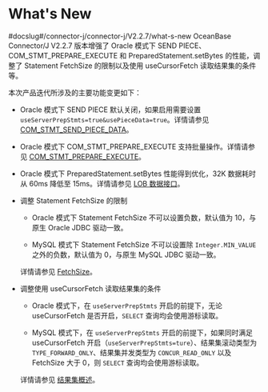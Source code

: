 # What's New 

#docslug#/connector-j/connector-j/V2.2.7/what-s-new
OceanBase Connector/J V2.2.7 版本增强了 Oracle 模式下 SEND PIECE、 COM_STMT_PREPARE_EXECUTE 和 PreparedStatement.setBytes 的性能，调整了 Statement FetchSize 的限制以及使用 useCursorFetch 读取结果集的条件等。

本次产品迭代所涉及的主要功能变更如下：

* Oracle 模式下 SEND PIECE 默认关闭，如果启用需要设置 `useServerPrepStmts=true&usePieceData=true`。详情请参见 [COM_STMT_SEND_PIECE_DATA](4.features-specific-to-oracle-mode/1.binary-protocol/2.send-piece-function.md)。
  

* Oracle 模式下 COM_STMT_PREPARE_EXECUTE 支持批量操作。详情请参见 [COM_STMT_PREPARE_EXECUTE](4.features-specific-to-oracle-mode/1.binary-protocol/1.com_stmt_prepare_execute-protocol.md)。
 

* Oracle 模式下 PreparedStatement.setBytes 性能得到优化，32K 数据耗时从 60ms 降低至 15ms。详情请参见 [LOB 数据接口](3.user-guide/7.use-lob/2.lob-data-interface.md)。



* 调整 Statement FetchSize 的限制

  * Oracle 模式下 Statement FetchSize 不可以设置负数，默认值为 10，与原生 Oracle JDBC 驱动一致。

  * MySQL 模式下 Statement FetchSize 不可以设置除 `Integer.MIN_VALUE` 之外的负数，默认值为 0，与原生 MySQL JDBC 驱动一致。

  详情请参见 [FetchSize](3.user-guide/9.result-set/3.fetch-size.md)。
  

* 调整使用 useCursorFetch 读取结果集的条件

  * Oracle 模式下，在 `useServerPrepStmts` 开启的前提下，无论 useCursorFetch 是否开启，`SELECT` 查询均会使用游标读取。
 
  
  * MySQL 模式下，在 `useServerPrepStmts` 开启的前提下，如果同时满足 useCursorFetch 开启（`useServerPrepStmts=ture`）、结果集滚动类型为 `TYPE_FORWARD_ONLY`、结果集并发类型为 `CONCUR_READ_ONLY` 以及 FetchSize 大于 0，则 `SELECT` 查询均会使用游标读取。


  详情请参见 [结果集概述](3.user-guide/9.result-set/1.result-set-type.md)。
  



